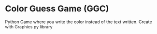 # Color Guess Game (GGC)
Python Game where you write the color instead of the text written. Create with Graphics.py library
